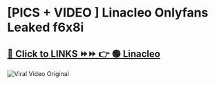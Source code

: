 
 # [PICS + VIDEO ] Linacleo Onlyfans Leaked f6x8i

## <h2><a href="https://clipsfans.com/Linacleo&ref=git">🔗 Click to LINKS ⏩⏩ 👉 🟢 Linacleo </a></h2>

<a href="https://clipsfans.com/Linacleo&ref=git" rel="nofollow" data-target="animated-image.originalLink"><img src="https://i.ibb.co.com/xMMVF88/686577567.gif" alt="Viral Video Original" style="max-width: 100%; display: inline-block;" data-target="animated-image.originalImage"></a>

